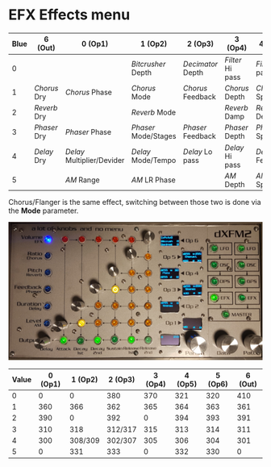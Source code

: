 # EFX Effects menu

| Blue | 6 (Out) | 0 (Op1) | 1 (Op2) | 2 (Op3) | 3 (Op4) | 4 (Op5) | 5 (Op6) |
|------|---------|---------|---------|---------|---------|---------|---------|
| 0 |  |  | *Bitcrusher* Depth | *Decimator* Depth | *Filter* Hi pass | *Filter* Li pass | EFX Routing |
| 1 | *Chorus* Dry | *Chorus* Phase | *Chorus* Mode | *Chorus* Feedback | *Chorus* Depth | *Chorus* Speed | *Chorus* Wet |
| 2 | *Reverb* Dry | | *Reverb* Mode |  | *Reverb* Damp | *Reverb* Decay | *Reverb* Wet |
| 3 | *Phaser* Dry | *Phaser* Phase | *Phaser* Mode/Stages | *Phaser* Feedback | *Phaser* Depth | *Phaser* Speed | *Phaser* Wet |
| 4 | *Delay* Dry | *Delay* Multiplier/Devider | *Delay* Mode/Tempo | *Delay* Lo pass | *Delay* Hi pass | *Delay* Feedback | *Delay* Wet |
| 5 |  | *AM* Range | *AM* LR Phase |  | *AM* Depth | *AM* Speed | |

Chorus/Flanger is the same effect, switching between those two is done via the **Mode** parameter.

![](../media/EFX.png)

| Value | 0 (Op1) | 1 (Op2) | 2 (Op3) | 3 (Op4) | 4 (Op5) | 5 (Op6) | 6 (Out) |
|-------|---------|---------|---------|---------|---------|---------|---------|
| 0 | 0 | 0 | 380 | 370 | 321 | 320 | 410 |
| 1 | 360 | 366 | 362 | 365 | 364 | 363 | 361 |
| 2 | 390 | 0 | 392 | 0 | 394 | 393 | 391 |
| 3 | 310 | 318 | 312/317 | 315 | 313 | 314 | 311 |
| 4 | 300 | 308/309 | 302/307 | 305 | 306 | 304 | 301 |
| 5 | 0 | 331 | 333 | 0 | 332 | 330 | 0 |
